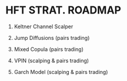 # HFT STRAT. ROADMAP

1. Keltner Channel Scalper

2. Jump Diffusions (pairs trading)

3. Mixed Copula (pairs trading)

4. VPIN (scalping & pairs trading)

5. Garch Model (scalping & pairs trading)
